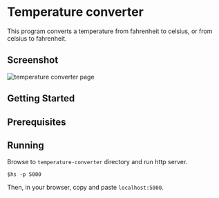 # Temperature converter
This program converts a temperature from fahrenheit to celsius, or from celsius to fahrenheit.

## Screenshot
![temperature converter page]()

## Getting Started

## Prerequisites

## Running
Browse to `temperature-converter` directory and run http server.
```
$hs -p 5000
```
Then, in your browser, copy and paste `localhost:5000`.
